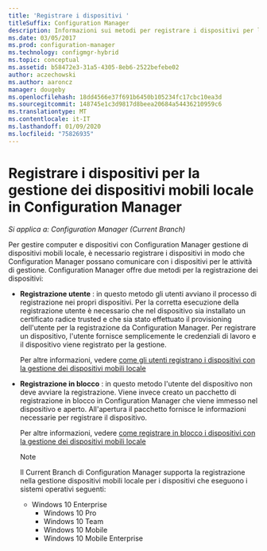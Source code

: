 ```yaml
---
title: 'Registrare i dispositivi '
titleSuffix: Configuration Manager
description: Informazioni sui metodi per registrare i dispositivi per la gestione dei dispositivi mobili locale in Configuration Manager.
ms.date: 03/05/2017
ms.prod: configuration-manager
ms.technology: configmgr-hybrid
ms.topic: conceptual
ms.assetid: b58472e3-31a5-4305-8eb6-2522befebe02
author: aczechowski
ms.author: aaroncz
manager: dougeby
ms.openlocfilehash: 18dd4566e37f691b6450b105234fc17cbc10ea3d
ms.sourcegitcommit: 148745e1c3d9817d8beea20684a54436210959c6
ms.translationtype: MT
ms.contentlocale: it-IT
ms.lasthandoff: 01/09/2020
ms.locfileid: "75826935"
---
```

# <a name="enroll-devices-for-on-premises-mobile-device-management-in-configuration-manager"></a>Registrare i dispositivi per la gestione dei dispositivi mobili locale in Configuration Manager

*Si applica a: Configuration Manager (Current Branch)*

Per gestire computer e dispositivi con Configuration Manager gestione di dispositivi mobili locale, è necessario registrare i dispositivi in modo che Configuration Manager possano comunicare con i dispositivi per le attività di gestione. Configuration Manager offre due metodi per la registrazione dei dispositivi:  

- **Registrazione utente** : in questo metodo gli utenti avviano il processo di registrazione nei propri dispositivi. Per la corretta esecuzione della registrazione utente è necessario che nel dispositivo sia installato un certificato radice trusted e che sia stato effettuato il provisioning dell'utente per la registrazione da Configuration Manager.  Per registrare un dispositivo, l'utente fornisce semplicemente le credenziali di lavoro e il dispositivo viene registrato per la gestione.  

   Per altre informazioni, vedere [come gli utenti registrano i dispositivi con la gestione dei dispositivi mobili locale](../../mdm/deploy-use/user-enroll-devices-on-premises-mdm.md)  

- **Registrazione in blocco** : in questo metodo l'utente del dispositivo non deve avviare la registrazione. Viene invece creato un pacchetto di registrazione in blocco in Configuration Manager che viene immesso nel dispositivo e aperto. All'apertura il pacchetto fornisce le informazioni necessarie per registrare il dispositivo.  

   Per altre informazioni, vedere [come registrare in blocco i dispositivi con la gestione dei dispositivi mobili locale](../../mdm/deploy-use/bulk-enroll-devices-on-premises-mdm.md)  

  > [!NOTE]
  >  Il Current Branch di Configuration Manager supporta la registrazione nella gestione dispositivi mobili locale per i dispositivi che eseguono i sistemi operativi seguenti:  
  > 
  > - Windows 10 Enterprise  
  >   -   Windows 10 Pro  
  >   -   Windows 10 Team 
  >   -   Windows 10 Mobile  
  >   -   Windows 10 Mobile Enterprise   
